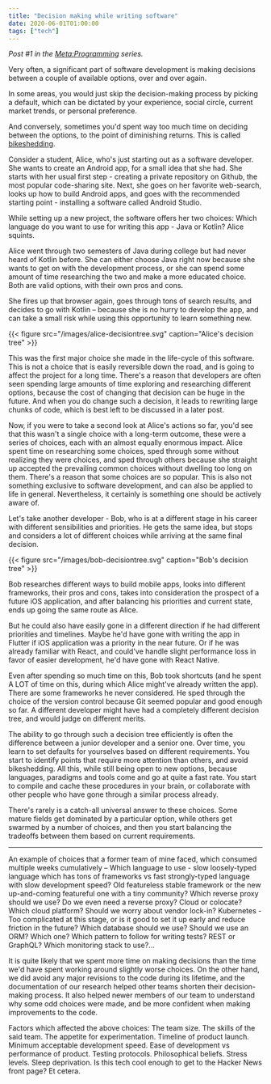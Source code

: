 ```yaml
---
title: "Decision making while writing software"
date: 2020-06-01T01:00:00
tags: ["tech"]
---
```


_Post #1 in the [Meta:Programming][meta-programming] series._

<!--more-->
Very often, a significant part of software development is making decisions between a couple of available options, over and over again.

In some areas, you would just skip the decision-making process by picking a default, which can be dictated by your experience, social circle, current market trends, or personal preference.

And conversely, sometimes you'd spent way too much time on deciding between the options, to the point of diminishing returns. This is called [bikeshedding][bikeshedding].

Consider a student, Alice, who's just starting out as a software developer. She wants to create an Android app, for a small idea that she had. She starts with her usual first step - creating a private repository on Github, the most popular code-sharing site. Next, she goes on her favorite web-search, looks up how to build Android apps, and goes with the recommended starting point - installing a software called Android Studio.

While setting up a new project, the software offers her two choices: Which language do you want to use for writing this app - Java or Kotlin? Alice squints.

Alice went through two semesters of Java during college but had never heard of Kotlin before. She can either choose Java right now because she wants to get on with the development process, or she can spend some amount of time researching the two and make a more educated choice. Both are valid options, with their own pros and cons.

She fires up that browser again, goes through tons of search results, and decides to go with Kotlin – because she is no hurry to develop the app, and can take a small risk while using this opportunity to learn something new.

{{< figure src="/images/alice-decisiontree.svg" caption="Alice's decision tree" >}}

This was the first major choice she made in the life-cycle of this software.
This is not a choice that is easily reversible down the road, and is going to affect the project for a long time. There's a reason that developers are often seen spending large amounts of time exploring and researching different options, because the cost of changing that decision can be huge in the future. And when you do change such a decision, it leads to rewriting large chunks of code, which is best left to be discussed in a later post.

Now, if you were to take a second look at Alice's actions so far, you'd see that this wasn't a single choice with a long-term outcome, these were a series of choices, each with an almost equally enormous impact. Alice spent time on researching some choices, sped through some without realizing they were choices, and sped through others because she straight up accepted the prevailing common choices without dwelling too long on them. There's a reason that some choices are so popular. This is also not something exclusive to software development, and can also be applied to life in general. Nevertheless, it certainly is something one should be actively aware of.

Let's take another developer - Bob, who is at a different stage in his career with different sensibilities and priorities. He gets the same idea, but stops and considers a lot of different choices while arriving at the same final decision.

{{< figure src="/images/bob-decisiontree.svg" caption="Bob's decision tree" >}}

Bob researches different ways to build mobile apps, looks into different frameworks, their pros and cons, takes into consideration the prospect of a future iOS application, and after balancing his priorities and current state, ends up going the same route as Alice.

But he could also have easily gone in a different direction if he had different priorities and timelines. Maybe he'd have gone with writing the app in Flutter if iOS application was a priority in the near future. Or if he was already familiar with React, and could've handle slight performance loss in favor of easier development, he'd have gone with React Native.

Even after spending so much time on this, Bob took shortcuts (and he spent A LOT of time on this, during which Alice might've already written the app). There are some frameworks he never considered. He sped through the choice of the version control because Git seemed popular and good enough so far. A different developer might have had a completely different decision tree, and would judge on different merits.

The ability to go through such a decision tree efficiently is often the difference between a junior developer and a senior one. Over time, you learn to set defaults for yourselves based on different requirements. You start to identify points that require more attention than others, and avoid bikeshedding. All this, while still being open to new options, because languages, paradigms and tools come and go at quite a fast rate. You start to compile and cache these procedures in your brain, or collaborate with other people who have gone through a similar process already.

There's rarely is a catch-all universal answer to these choices. Some mature fields get dominated by a particular option, while others get swarmed by a number of choices, and then you start balancing the tradeoffs between them based on current requirements.

---

An example of choices that a former team of mine faced, which consumed multiple weeks cumulatively – Which language to use - slow loosely-typed language which has tons of frameworks vs fast strongly-typed language with slow development speed? Old featureless stable framework or the new up-and-coming featureful one with a tiny community? Which reverse proxy should we use? Do we even need a reverse proxy? Cloud or colocate? Which cloud platform? Should we worry about vendor lock-in? Kubernetes - Too complicated at this stage, or is it good to set it up early and reduce friction in the future? Which database should we use? Should we use an ORM? Which one? Which pattern to follow for writing tests? REST or GraphQL? Which monitoring stack to use?...

It is quite likely that we spent more time on making decisions than the time we'd have spent working around slightly worse choices. On the other hand, we did avoid any major revisions to the code during its lifetime, and the documentation of our research helped other teams shorten their decision-making process. It also helped newer members of our team to understand why some odd choices were made, and be more confident when making improvements to the code.

Factors which affected the above choices: The team size. The skills of the said team. The appetite for experimentation. Timeline of product launch. Minimum acceptable development speed. Ease of development vs performance of product. Testing protocols. Philosophical beliefs. Stress levels. Sleep deprivation. Is this tech cool enough to get to the Hacker News front page? Et cetera.

[meta-programming]: /2020/06/01/meta-programming-0/
[bikeshedding]: https://en.wiktionary.org/wiki/bikeshedding